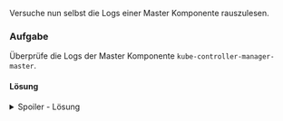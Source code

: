 Versuche nun selbst die Logs einer Master Komponente rauszulesen.

### Aufgabe

Überprüfe die Logs der Master Komponente `kube-controller-manager-master`.

#### Lösung

<details><summary>Spoiler - Lösung</summary>
<p>

Verwende den Command `kubectl logs kube-controller-manager-master -n kube-system`{{execute HOST1}} um die Logs der Master Komponente `kube-controller-manager-master` zu untersuchen.

</p>
</details>